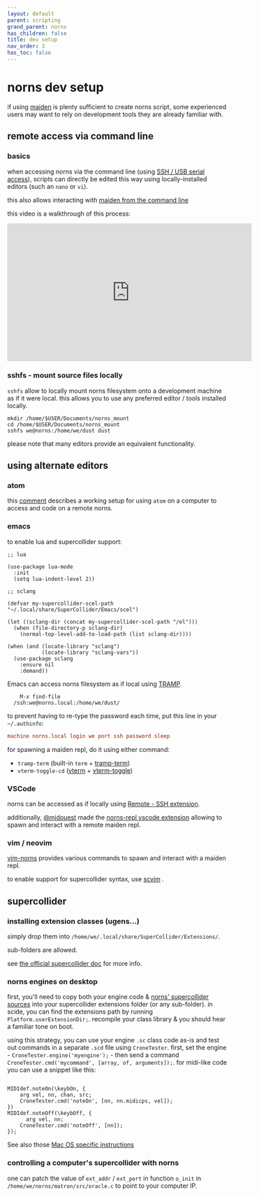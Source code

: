 ```yaml
---
layout: default
parent: scripting
grand_parent: norns
has_children: false
title: dev setup
nav_order: 3
has_toc: false
---
```


# norns dev setup

if using [maiden](../maiden) is plenty sufficient to create norns script, some experienced users may want to rely on development tools they are already familiar with.


## remote access via command line

### basics

when accessing norns via the command line (using [SSH / USB serial access](../advanced-access)), scripts can directly be edited this way using locally-installed editors (such an `nano` or `vi`).

this also allows interacting with [maiden from the command line](../maiden/#advanced-access)

this video is a walkthrough of this process:

<iframe width="560" height="315" src="https://www.youtube.com/embed/S-jhIT4mCcM" title="YouTube video player" frameborder="0" allow="accelerometer; autoplay; clipboard-write; encrypted-media; gyroscope; picture-in-picture" allowfullscreen></iframe>


### sshfs - mount source files locally

`sshfs` allow to locally mount norns filesystem onto a development machine as if it were local. this allows you to use any preferred editor / tools installed locally.

```shell
mkdir /home/$USER/Documents/norns_mount
cd /home/$USER/Documents/norns_mount
sshfs we@norns:/home/we/dust dust
```

please note that many editors provide an equivalent functionality.


## using alternate editors

### atom

this [comment](https://github.com/monome/norns/issues/1067#issuecomment-611732427) describes a working setup for using `atom` on a computer to access and code on a remote norns.


### emacs

to enable lua and supercollider support:

```elisp
;; lua

(use-package lua-mode
  :init
  (setq lua-indent-level 2))

;; sclang

(defvar my-supercollider-scel-path "~/.local/share/SuperCollider/Emacs/scel")

(let ((sclang-dir (concat my-supercollider-scel-path "/el")))
  (when (file-directory-p sclang-dir)
    (normal-top-level-add-to-load-path (list sclang-dir))))

(when (and (locate-library "sclang")
           (locate-library "sclang-vars"))
  (use-package sclang
    :ensure nil
    :demand))
```

Emacs can access norns filesystem as if local using [TRAMP](https://www.gnu.org/software/tramp/).

```shell
	M-x find-file
  /ssh:we@norns.local:/home/we/dust/
```

to prevent having to re-type the password each time, put this line in your `~/.authinfo`:

```conf
machine norns.local login we port ssh password sleep
```

for spawning a maiden repl, do it using either command:
 - `tramp-term` (built-in `term` + [tramp-term](https://github.com/randymorris/tramp-term.el))
 - `vterm-toggle-cd` ([vterm](https://github.com/akermu/emacs-libvterm) + [vterm-toggle](https://github.com/jixiuf/vterm-toggle))


### VSCode

norns can be accessed as if locally using [Remote - SSH extension](https://marketplace.visualstudio.com/items?itemName=ms-vscode-remote.remote-ssh).

additionally, [@midouest](https://norns.community/en/authors/midouest) made the [norns-repl vscode extension](https://llllllll.co/t/norns-repl-vscode-extension/41382) allowing to spawn and interact with a remote maiden repl.


### vim / neovim

[vim-norns](https://github.com/madskjeldgaard/vim-norns) provides various commands to spawn and interact with a maiden repl.

to enable support for supercollider syntax, use [scvim](https://github.com/supercollider/scvim) .


## supercollider

### installing extension classes (ugens...)

simply drop them into `/home/we/.local/share/SuperCollider/Extensions/`.

sub-folders are allowed.

see [the official supercollider doc](https://doc.sccode.org/Guides/UsingExtensions.html) for more info.


### norns engines on desktop

first, you'll need to copy both your engine code & [norns' supercollider sources](https://github.com/monome/norns/tree/main/sc/core) into your supercollider extensions folder (or any sub-folder). in scide, you can find the extensions path by running `Platform.userExtensionDir;`. recompile your class library & you should hear a familiar tone on boot.

using this strategy, you can use your engine `.sc` class code as-is and test out commands in a separate `.scd` file using `CroneTester`. first, set the engine - `CroneTester.engine('myengine');` - then send a command `CroneTester.cmd('mycommand', [array, of, arguments]);`. for midi-like code you can use a snippet like this:

```sclang

MIDIdef.noteOn(\keybOn, {
    arg vel, nn, chan, src;
    CroneTester.cmd('noteOn', [nn, nn.midicps, vel]);
})
MIDIdef.noteOff(\keybOff, {
	  arg vel, nn;
    CroneTester.cmd('noteOff', [nn]);
});
```

See also those [Mac OS specific instructions](https://gist.github.com/mimetaur/18346a71f1444ec8bea98a0c3c6fa365)


### controlling a computer's supercollider with norns

one can patch the value of `ext_addr` / `ext_port` in function `o_init` in `/home/we/norns/matron/src/oracle.c` to point to your computer IP.
